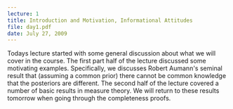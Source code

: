 ```yaml
---
lecture: 1
title: Introduction and Motivation, Informational Attitudes 
file: day1.pdf
date: July 27, 2009
---
```


Todays lecture started with some general discussion about what we will cover in the course. The first part half of the lecture discussed some motivating examples. Specifically, we discusses Robert Aumann's seminal result that (assuming a common prior) there cannot be common knowledge that the posteriors are different. The second half of the lecture covered a number of basic results in measure theory. We will return to these results tomorrow when going through the completeness proofs. 
